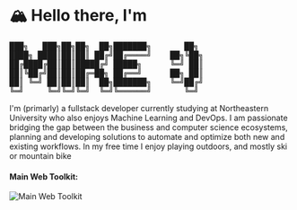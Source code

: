 <h1>🏔️ Hello there, I'm</h1>
<!-- Source: https://patorjk.com/software/taag/#p=display&f=ANSI%20Shadow&t=Mike%20%3A) -->
<pre>
███╗   ███╗██╗██╗  ██╗███████╗       ██╗ 
████╗ ████║██║██║ ██╔╝██╔════╝    ██╗╚██╗
██╔████╔██║██║█████╔╝ █████╗      ╚═╝ ██║
██║╚██╔╝██║██║██╔═██╗ ██╔══╝      ██╗ ██║
██║ ╚═╝ ██║██║██║  ██╗███████╗    ╚═╝██╔╝
╚═╝     ╚═╝╚═╝╚═╝  ╚═╝╚══════╝       ╚═╝ 
</pre>
<p>I'm (primarly) a fullstack developer currently studying at Northeastern University who also enjoys Machine Learning and DevOps. I am passionate bridging the gap between the business and computer science ecosystems, planning and developing solutions to automate and optimize both new and existing workflows. In my free time I enjoy playing outdoors, and mostly ski or mountain bike </p>

<h4>Main Web Toolkit:</h4>
<img src="https://skillicons.dev/icons?i=js,ts,astro,svelte,tailwind,supabase,firebase"
     alt="Main Web Toolkit" />

<!-- TODO: https://github.com/ryo-ma/github-profile-trophy -->
